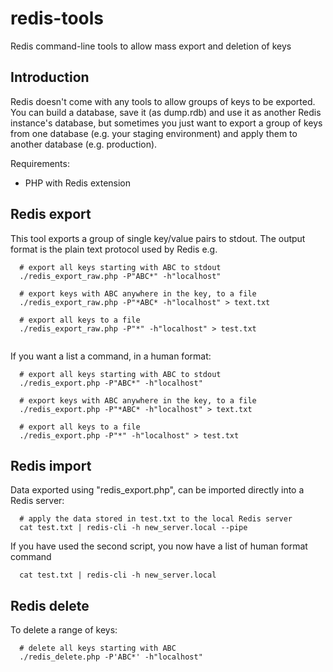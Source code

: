redis-tools
===========

Redis command-line tools to allow mass export and deletion of keys

## Introduction

Redis doesn't come with any tools to allow groups of keys to be exported. You can build a database, save it (as dump.rdb) and use it as another Redis instance's database, but sometimes you just want to export a group of keys from one database (e.g. your staging environment) and apply them to another database (e.g. production).

Requirements:
* PHP with Redis extension

## Redis export

This tool exports a group of single key/value pairs to stdout. The output format is the plain text protocol used by Redis e.g.

```
  # export all keys starting with ABC to stdout
  ./redis_export_raw.php -P"ABC*" -h"localhost"
  
  # export keys with ABC anywhere in the key, to a file
  ./redis_export_raw.php -P"*ABC* -h"localhost" > text.txt
  
  # export all keys to a file
  ./redis_export_raw.php -P"*" -h"localhost" > test.txt
  
```

If you want a list a command, in a human format:

```
  # export all keys starting with ABC to stdout
  ./redis_export.php -P"ABC*" -h"localhost"

  # export keys with ABC anywhere in the key, to a file
  ./redis_export.php -P"*ABC* -h"localhost" > text.txt

  # export all keys to a file
  ./redis_export.php -P"*" -h"localhost" > test.txt

```

## Redis import

Data exported using "redis_export.php", can be imported directly into a Redis server:

```
  # apply the data stored in test.txt to the local Redis server
  cat test.txt | redis-cli -h new_server.local --pipe

```

If you have used the second script, you now have a list of human format command

```
  cat test.txt | redis-cli -h new_server.local

```


## Redis delete

To delete a range of keys:

```
  # delete all keys starting with ABC
  ./redis_delete.php -P'ABC*' -h"localhost"

```
